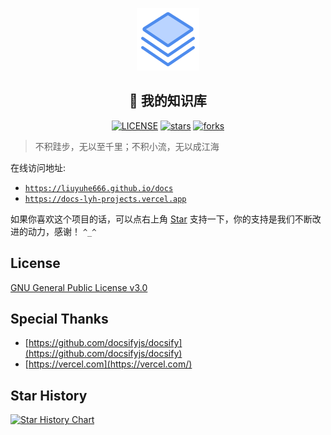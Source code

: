 <p align="center">
    <a href="https://github.com/liuyuhe666/docs"><img width="100px" src="./assets/logo.png" alt="logo"></a>
    <h2 align="center">📖 我的知识库</h2>
</p>
<p align="center">
    <a href="https://github.com/liuyuhe666/docs/blob/main/LICENSE"><img src="https://img.shields.io/github/license/liuyuhe666/docs?color=42b883&style=flat-square" alt="LICENSE"></a>
    <a href="https://github.com/liuyuhe666/docs/stargazers"><img src="https://img.shields.io/github/stars/liuyuhe666/docs?color=42b883&logo=github&style=flat-square" alt="stars"></a>
    <a href="https://github.com/liuyuhe666/docs/network/members"><img src="https://img.shields.io/github/forks/liuyuhe666/docs?color=42b883&logo=github&style=flat-square" alt="forks"></a>
</p>

> 不积跬步，无以至千里；不积小流，无以成江海

在线访问地址:

- [`https://liuyuhe666.github.io/docs`](https://liuyuhe666.github.io/docs)
- [`https://docs-lyh-projects.vercel.app`](https://docs-lyh-projects.vercel.app)

如果你喜欢这个项目的话，可以点右上角 [Star](https://github.com/liuyuhe666/docs) 支持一下，你的支持是我们不断改进的动力，感谢！ `^_^`

## License

[GNU General Public License v3.0](https://github.com/liuyuhe666/docs/blob/main/LICENSE)

## Special Thanks

- [https://github.com/docsifyjs/docsify](https://github.com/docsifyjs/docsify)
- [https://vercel.com](https://vercel.com/)

## Star History

<a href="https://www.star-history.com/#liuyuhe666/docs&Date">
 <picture>
   <source media="(prefers-color-scheme: dark)" srcset="https://api.star-history.com/svg?repos=liuyuhe666/docs&type=Date&theme=dark" />
   <source media="(prefers-color-scheme: light)" srcset="https://api.star-history.com/svg?repos=liuyuhe666/docs&type=Date" />
   <img alt="Star History Chart" src="https://api.star-history.com/svg?repos=liuyuhe666/docs&type=Date" />
 </picture>
</a>
